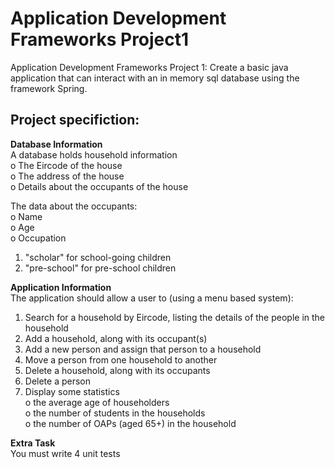 # Application Development Frameworks Project1 <br />
Application Development Frameworks Project 1: Create a basic java application that can interact with an in memory sql database using the framework Spring. <br />
 
## Project specifiction: <br />
**Database Information** <br />
A database holds household information <br />
o The Eircode of the house <br />
o The address of the house <br />
o Details about the occupants of the house <br />

The data about the occupants: <br />
o Name <br />
o Age <br />
o Occupation <br />
1. "scholar" for school-going children <br />
2. "pre-school" for pre-school children <br />

**Application Information** <br />
The application should allow a user to (using a menu based system): <br />
1. Search for a household by Eircode, listing the details of the people in the household <br />
2. Add a household, along with its occupant(s) <br />
3. Add a new person and assign that person to a household <br />
4. Move a person from one household to another <br />
5. Delete a household, along with its occupants <br />
6. Delete a person <br />
7. Display some statistics <br />
o the average age of householders <br />
o the number of students in the households <br />
o the number of OAPs (aged 65+) in the household <br />

**Extra Task** <br />
You must write 4 unit tests <br />
